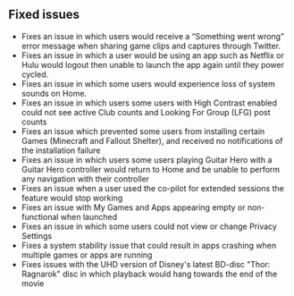 ## Fixed issues
- Fixes an issue in which users would receive a “Something went wrong” error message when sharing game clips and captures through Twitter.
- Fixes an issue in which a user would be using an app such as Netflix or Hulu would logout then unable to launch the app again until they power cycled.
- Fixes an issue in which some users would experience loss of system sounds on Home.
- Fixes an issue in which users some users with High Contrast enabled could not see active Club counts and Looking For Group (LFG) post counts
- Fixes an issue which prevented some users from installing certain Games (Minecraft and Fallout Shelter), and received no notifications of the installation failure
- Fixes an issue in which users some users playing Guitar Hero with a Guitar Hero controller would return to Home and be unable to perform any navigation with their controller
- Fixes an issue when a user used the co-pilot for extended sessions the feature would stop working
- Fixes an issue with My Games and Apps appearing empty or non-functional when launched
- Fixes an issue in which some users could not view or change Privacy Settings
- Fixes a system stability issue that could result in apps crashing when multiple games or apps are running
- Fixes issues with the UHD version of Disney's latest BD-disc "Thor: Ragnarok" disc in which playback would hang towards the end of the movie
